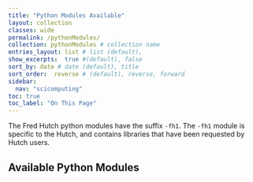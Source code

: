 ```yaml
---
title: "Python Modules Available"
layout: collection
classes: wide
permalink: /pythonModules/
collection: pythonModules # collection name
entries_layout: list # list (default),
show_excerpts:  true #(default), false
sort_by: date # date (default), title
sort_order:  reverse # (default), reverse, forward
sidebar:
  nav: "scicomputing"
toc: true
toc_label: "On This Page"
---
```


The Fred Hutch python modules have the suffix `-fh1`. The `-fh1` module is specific to the Hutch, and contains libraries that have been requested by Hutch users.

## Available Python Modules

